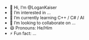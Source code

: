 - 👋 Hi, I’m @LoganKaiser
- 👀 I’m interested in ...
- 🌱 I’m currently learning C++ / C# / AI
- 💞️ I’m looking to collaborate on ...
- 😄 Pronouns: He/Him
- ⚡ Fun fact: ...

<!---
LoganKaiser/LoganKaiser is a ✨ special ✨ repository because its `README.md` (this file) appears on your GitHub profile.
You can click the Preview link to take a look at your changes.
--->
